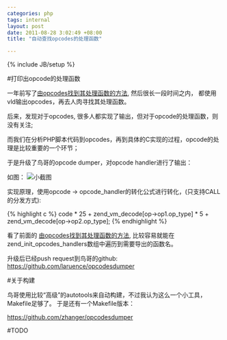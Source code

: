```yaml
--- 
categories: php
tags: internal 
layout: post
date: 2011-08-28 3:02:49 +08:00
title: "自动查找opcodes的处理函数"

---
```

{% include JB/setup %}

#打印出opcode的处理函数

一年前写了[由opcodes找到其处理函数的方法](http://zhangabc.com/2011/08/27/find-opcodes-to-implements/), 然后很长一段时间之内，
都使用vld输出opcodes，再去人肉寻找其处理函数。

后来，发现对于opcodes, 很多人都实现了输出，但对于opcode的处理函数，则没有关注;

而我们在分析PHP脚本代码到opcodes，再到具体的C实现的过程，opcode的处理是比较重要的一个环节；

于是升级了鸟哥的opcode dumper，对opcode handler进行了输出：

如图：
![小截图](http://ww3.sinaimg.cn/large/a74ecc4cjw1dwzbmmlzi9j.jpg)


实现原理，使用opcode -> opcode_handler的转化公式进行转化，(只支持CALL的分发方式):

{% highlight c %}
    code * 25 + zend_vm_decode[op->op1.op_type] * 5 + zend_vm_decode[op->op2.op_type];
{% endhighlight  %}

看了前面的 [由opcodes找到其处理函数的方法](http://zhangabc.com/2011/08/27/find-opcodes-to-implements/), 比较容易就能在zend_init_opcodes_handlers数组中遍历到需要导出的函数名。


升级后已经push request到鸟哥的github: https://github.com/laruence/opcodesdumper


#关于构建

鸟哥使用比较“高级”的autotools来自动构建，不过我认为这么一个小工具，Makefile足够了。
于是还有一个Makefile版本：

https://github.com/zhanger/opcodesdumper

#TODO 
<!--
目前处理函数的查找还要依赖外部的文本文件 opcodes_handlers_php5_310 , 需要添加其他版本的处理函数文本，
同时，代码要实现对PHP版本的自动检测 
-->


